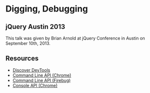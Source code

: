 # Digging, Debugging

## jQuery Austin 2013

This talk was given by Brian Arnold at jQuery Conference in Austin on September 10th, 2013.

## Resources

* [Discover DevTools](http://discover-devtools.codeschool.com)
* [Command Line API (Chrome)](https://developers.google.com/chrome-developer-tools/docs/commandline-api)
* [Command Line API (Firebug)](http://getfirebug.com/wiki/index.php/Command_Line_API)
* [Console API (Chrome)](https://developers.google.com/chrome-developer-tools/docs/console-api)
